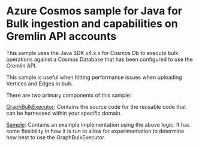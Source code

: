 # Azure Cosmos sample for Java for Bulk ingestion and capabilities on Gremlin API accounts

This sample uses the Java SDK v4.x.x for Cosmos Db to execute bulk operations against a Cosmos Database that has been
configured to use the Gremlin API.

This sample is useful when hitting performance issues when uploading Vertices and Edges in bulk.

There are two primary components of this sample:

[GraphBulkExecutor](./src/main/java/com/microsoft/graph/bulk/impl/): Contains the source code for the reusable code that
can be harnessed within your specific domain.

[Sample](./src/main/java/com/microsoft/graph/bulk/sample/): Contains an example implementation using the above logic. It
has some flexibility in how it is run to allow for experimentation to determine how best to use the GraphBulkExecutor.
